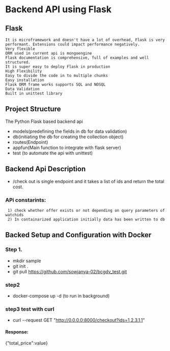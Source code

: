 # Backend API using Flask

## Flask
    It is microframework and doesn't have a lot of overhead, Flask is very performant. Extensions could impact performance negatively.
    Very flexible
    ORM used in current api is mongoengine
    Flask documentation is comprehensive, full of examples and well structured.
    It is super easy to deploy Flask in production 
    High Flexibility
    Easy to divide the code in to multiple chunks
    Easy installation
    Flask ORM frame works supports SQL and NOSQL
    Data Validation
    Built in unittest library

## Project Structure
The Python Flask based backend api
   * models(predefining the fields in db for data validation)
   * db(initiating the db for creating the collection object)
   * routes(Endpoint)
   * appfun(Main function to integrate with flask server)
   * test (to automate the api with unittest)
     
## Backend Api Description
  * /check out is single endpoint and it takes a list of ids and return the total cost.
  ### APi constarints:
     1) check whether offer exists or not depending on query parameters of watchids
     2) In containarized application initially data has been written to db 

## Backed Setup and Configuration with Docker

### Step 1.
   * mkdir sample
   * git init .
   * git pull  https://github.com/sowjanya-02/bcgdv_test.git
   
### step2
 * docker-compose up -d (to run in background)

### step3 test with curl
   * curl --request GET  "http://0.0.0.0:8000/checkout?ids=1,2,3,1,1"
   #### Response:
   {"total_price":value}
   

   
   
   
   
   
 





